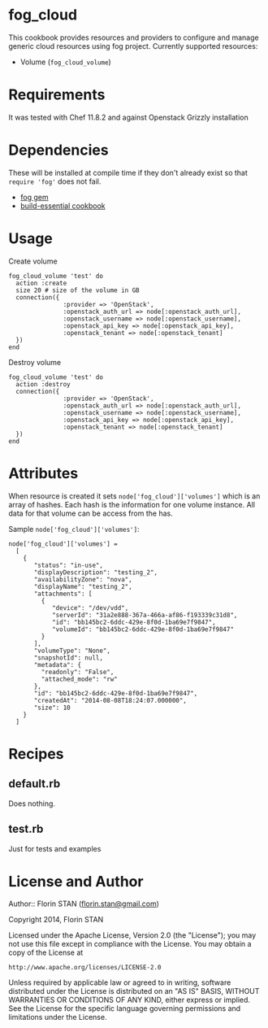 # fog_cloud 

This cookbook provides resources and providers to configure and manage generic cloud resources using fog project. Currently supported resources:
* Volume (`fog_cloud_volume`)

# Requirements
It was tested with Chef 11.8.2 and against Openstack Grizzly installation 

# Dependencies
These will be installed at compile time if they don't already exist so
that `require 'fog'` does not fail.

* [fog gem](http://fog.io)
* [build-essential cookbook](http://community.opscode.com/cookbooks/build-essential)

# Usage
Create volume

    fog_cloud_volume 'test' do
      action :create
      size 20 # size of the volume in GB 
      connection({
                   :provider => 'OpenStack',
                   :openstack_auth_url => node[:openstack_auth_url],
                   :openstack_username => node[:openstack_username],
                   :openstack_api_key => node[:openstack_api_key],
                   :openstack_tenant => node[:openstack_tenant]
      })
    end

Destroy volume

    fog_cloud_volume 'test' do
      action :destroy
      connection({
                   :provider => 'OpenStack',
                   :openstack_auth_url => node[:openstack_auth_url],
                   :openstack_username => node[:openstack_username],
                   :openstack_api_key => node[:openstack_api_key],
                   :openstack_tenant => node[:openstack_tenant]
      })
    end

# Attributes
When resource is created it sets `node['fog_cloud']['volumes']` which is an
array of hashes.  Each hash is the information for one volume instance.  All
data for that volume can be access from the has.

Sample `node['fog_cloud']['volumes']`:

    node['fog_cloud']['volumes'] =
      [
        {
           "status": "in-use",
           "displayDescription": "testing_2",
           "availabilityZone": "nova",
           "displayName": "testing_2",
           "attachments": [
             {
                "device": "/dev/vdd",
                "serverId": "31a2e888-367a-466a-af86-f193339c31d8",
                "id": "bb145bc2-6ddc-429e-8f0d-1ba69e7f9847",
                "volumeId": "bb145bc2-6ddc-429e-8f0d-1ba69e7f9847"
             }
           ],
           "volumeType": "None",
           "snapshotId": null,
           "metadata": {
             "readonly": "False",
             "attached_mode": "rw"
           },
           "id": "bb145bc2-6ddc-429e-8f0d-1ba69e7f9847",
           "createdAt": "2014-08-08T18:24:07.000000",
           "size": 10
        }
      ]


# Recipes

## default.rb
Does nothing.

## test.rb
Just for tests and examples 

# License and Author
Author:: Florin STAN (<florin.stan@gmail.com>)

Copyright 2014, Florin STAN

Licensed under the Apache License, Version 2.0 (the "License");
you may not use this file except in compliance with the License.
You may obtain a copy of the License at

    http://www.apache.org/licenses/LICENSE-2.0

Unless required by applicable law or agreed to in writing, software
distributed under the License is distributed on an "AS IS" BASIS,
WITHOUT WARRANTIES OR CONDITIONS OF ANY KIND, either express or implied.
See the License for the specific language governing permissions and
limitations under the License.